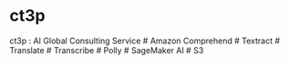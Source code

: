 # ct3p
ct3p : AI Global Consulting Service # Amazon Comprehend # Textract # Translate # Transcribe # Polly # SageMaker AI # S3
